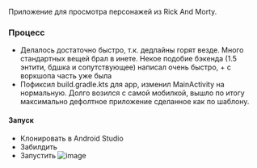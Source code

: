 Приложение для просмотра персонажей из Rick And Morty.

### Процесс
- Делалось достаточно быстро, т.к. дедлайны горят везде. Много стандартных вещей брал в инете. Некое подобие бэкенда (1.5 энтити, бдшка и сопутствующее) написал очень быстро, + с воркшопа часть уже была
- Пофиксил build.gradle.kts для app, изменил MainActivity на нормальную. Долго возился с самой мобилкой, вышло по итогу максимально дефолтное приложение сделанное как по шаблону.

#### Запуск
- Клонировать в Android Studio
- Забилдить
- Запустить
![image](https://github.com/user-attachments/assets/211158d3-5954-4fc0-9c38-bc564cb35386)

